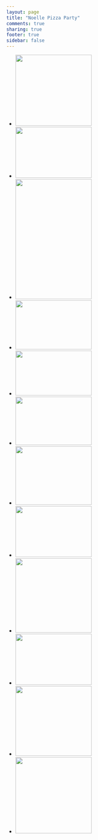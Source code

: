 ```yaml
---
layout: page
title: "Noelle Pizza Party"
comments: true
sharing: true
footer: true
sidebar: false
---
```

<div id="wookmark">
<ul id="tiles">
<li><a href="http://img.gtww.net/2012/07_Noelle_Bday/ee95/noellebday-1_658c716.jpg"><img data-title="" data-description="" src="http://img.gtww.net/2012/07_Noelle_Bday/ee95/Resizes/noellebday-1_b12d.jpg" height="185" width="200"/></a></li>
<li><a href="http://img.gtww.net/2012/07_Noelle_Bday/ee95/noellebday-10_c276812.jpg"><img data-title="" data-description="" src="http://img.gtww.net/2012/07_Noelle_Bday/ee95/Resizes/noellebday-10_2c6c.jpg" height="133" width="200"/></a></li>
<li><a href="http://img.gtww.net/2012/07_Noelle_Bday/ee95/noellebday-11_3c74ed2.jpg"><img data-title="" data-description="" src="http://img.gtww.net/2012/07_Noelle_Bday/ee95/Resizes/noellebday-11_5076.jpg" height="313" width="200"/></a></li>
<li><a href="http://img.gtww.net/2012/07_Noelle_Bday/ee95/noellebday-12_fb31d26.jpg"><img data-title="" data-description="" src="http://img.gtww.net/2012/07_Noelle_Bday/ee95/Resizes/noellebday-12_935c.jpg" height="128" width="200"/></a></li>
<li><a href="http://img.gtww.net/2012/07_Noelle_Bday/ee95/noellebday-2_240fd09.jpg"><img data-title="" data-description="" src="http://img.gtww.net/2012/07_Noelle_Bday/ee95/Resizes/noellebday-2_8f6a.jpg" height="117" width="200"/></a></li>
<li><a href="http://img.gtww.net/2012/07_Noelle_Bday/ee95/noellebday-3_514e7f2.jpg"><img data-title="" data-description="" src="http://img.gtww.net/2012/07_Noelle_Bday/ee95/Resizes/noellebday-3_ea98.jpg" height="126" width="200"/></a></li>
<li><a href="http://img.gtww.net/2012/07_Noelle_Bday/ee95/noellebday-4_8e77bd5.jpg"><img data-title="" data-description="" src="http://img.gtww.net/2012/07_Noelle_Bday/ee95/Resizes/noellebday-4_f521.jpg" height="153" width="200"/></a></li>
<li><a href="http://img.gtww.net/2012/07_Noelle_Bday/ee95/noellebday-5_cf7b1ad.jpg"><img data-title="" data-description="" src="http://img.gtww.net/2012/07_Noelle_Bday/ee95/Resizes/noellebday-5_991c.jpg" height="133" width="200"/></a></li>
<li><a href="http://img.gtww.net/2012/07_Noelle_Bday/ee95/noellebday-6_5ceb739.jpg"><img data-title="" data-description="" src="http://img.gtww.net/2012/07_Noelle_Bday/ee95/Resizes/noellebday-6_1465.jpg" height="194" width="200"/></a></li>
<li><a href="http://img.gtww.net/2012/07_Noelle_Bday/ee95/noellebday-7_85b8932.jpg"><img data-title="" data-description="" src="http://img.gtww.net/2012/07_Noelle_Bday/ee95/Resizes/noellebday-7_9b1b.jpg" height="133" width="200"/></a></li>
<li><a href="http://img.gtww.net/2012/07_Noelle_Bday/ee95/noellebday-8_88f3316.jpg"><img data-title="" data-description="" src="http://img.gtww.net/2012/07_Noelle_Bday/ee95/Resizes/noellebday-8_c475.jpg" height="182" width="200"/></a></li>
<li><a href="http://img.gtww.net/2012/07_Noelle_Bday/ee95/noellebday-9_09952f5.jpg"><img data-title="" data-description="" src="http://img.gtww.net/2012/07_Noelle_Bday/ee95/Resizes/noellebday-9_ccfb.jpg" height="199" width="200"/></a></li>
</ul>
</div>
